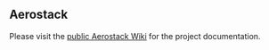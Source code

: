 ## Aerostack

Please visit the [public Aerostack Wiki](https://github.com/Vision4UAV/Aerostack/wiki) for the project documentation.

